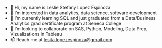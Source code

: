 - 👋 Hi, my name is Leslie Stefany Lopez Espinoza
- 👀 I’m interested in data analytics, data science, software development
- 🌱 I’m currently learning SQL and just graduated from a Data/Business Analytics grad certificate program at Seneca College
- 💞️ I’m looking to collaborate on SAS, Python, Modeling, Data Prep, Vizualizations in Tableau
- 📫 Reach me at lesita.lopezespinoza@gmail.com

<!---
LeslieLopezE/LeslieLopezE is a ✨ special ✨ repository because its `README.md` (this file) appears on your GitHub profile.
You can click the Preview link to take a look at your changes.
--->

